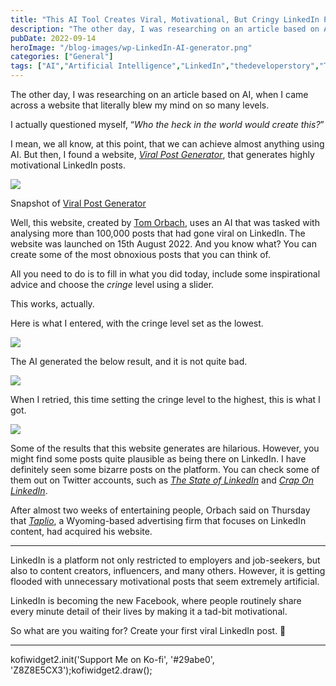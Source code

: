 ```yaml
---
title: "This AI Tool Creates Viral, Motivational, But Cringy LinkedIn Posts"
description: "The other day, I was researching on an article based on AI, when I came across a website that literally blew my mind on so many levels. I actually questioned myself, “Who the heck in the world would create this?” I mean, we all know, at this point, that we can achieve almost anything using [&hellip;]"
pubDate: 2022-09-14
heroImage: "/blog-images/wp-LinkedIn-AI-generator.png"
categories: ["General"]
tags: ["AI","Artificial Intelligence","LinkedIn","thedeveloperstory","Tool","Viral"]
---
```


The other day, I was researching on an article based on AI, when I came across a website that literally blew my mind on so many levels.

I actually questioned myself, “_Who the heck in the world would create this?_”

I mean, we all know, at this point, that we can achieve almost anything using AI. But then, I found a website, [_Viral Post Generator_](https://viralpostgenerator.com/), that generates highly motivational LinkedIn posts.

![](https://thedeveloperstory.com/wp-content/uploads/2022/09/viral-post-generator-1024x837.png)

Snapshot of [Viral Post Generator](https://viralpostgenerator.com/)

Well, this website, created by [Tom Orbach](https://www.linkedin.com/in/tomorbach/), uses an AI that was tasked with analysing more than 100,000 posts that had gone viral on LinkedIn. The website was launched on 15th August 2022. And you know what? You can create some of the most obnoxious posts that you can think of.

All you need to do is to fill in what you did today, include some inspirational advice and choose the _cringe_ level using a slider.

This works, actually.

Here is what I entered, with the cringe level set as the lowest.

![](https://thedeveloperstory.com/wp-content/uploads/2022/09/screely-1663096019014-1024x912.png)

The AI generated the below result, and it is not quite bad.

![](https://thedeveloperstory.com/wp-content/uploads/2022/09/screely-1663096221873.png)

When I retried, this time setting the cringe level to the highest, this is what I got.

![](https://thedeveloperstory.com/wp-content/uploads/2022/09/screely-1663096485601.png)

Some of the results that this website generates are hilarious. However, you might find some posts quite plausible as being there on LinkedIn. I have definitely seen some bizarre posts on the platform. You can check some of them out on Twitter accounts, such as [_The State of LinkedIn_](https://twitter.com/StateOfLinkedIn) and [_Crap On LinkedIn_](https://twitter.com/CrapOnLinkedIn).

After almost two weeks of entertaining people, Orbach said on Thursday that [_Taplio_](http://taplio.com), a Wyoming-based advertising firm that focuses on LinkedIn content, had acquired his website.

* * *

LinkedIn is a platform not only restricted to employers and job-seekers, but also to content creators, influencers, and many others. However, it is getting flooded with unnecessary motivational posts that seem extremely artificial.

LinkedIn is becoming the new Facebook, where people routinely share every minute detail of their lives by making it a tad-bit motivational.

So what are you waiting for? Create your first viral LinkedIn post. 🙂

* * *

kofiwidget2.init('Support Me on Ko-fi', '#29abe0', 'Z8Z8E5CX3');kofiwidget2.draw();